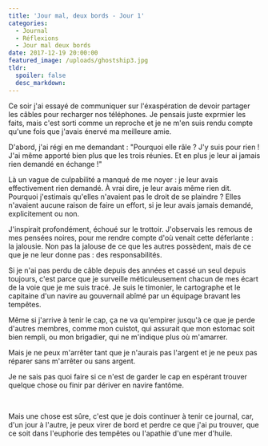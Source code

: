 ```yaml
---
title: 'Jour mal, deux bords - Jour 1'
categories:
  - Journal
  - Réflexions
  - Jour mal deux bords
date: 2017-12-19 20:00:00
featured_image: /uploads/ghostship3.jpg
tldr:
  spoiler: false
  desc_markdown:
---
```



Ce soir j'ai essay&eacute; de communiquer sur l'&eacute;xasp&eacute;ration de devoir partager les c&acirc;bles pour recharger nos t&eacute;l&eacute;phones. Je pensais juste exprmier les faits, mais c'est sorti comme un reproche et je ne m'en suis rendu compte qu'une fois que j'avais &eacute;nerv&eacute; ma meilleure amie.

D'abord, j'ai r&eacute;gi en me demandant : "Pourquoi elle r&acirc;le ? J'y suis pour rien ! J'ai m&ecirc;me apport&eacute; bien plus que les trois r&eacute;unies. Et en plus je leur ai jamais rien demand&eacute; en &eacute;change !"

L&agrave; un vague de culpabilit&eacute; a manqu&eacute; de me noyer : je leur avais effectivement rien demand&eacute;. &Agrave; vrai dire, je leur avais m&ecirc;me rien dit. Pourquoi j'estimais qu'elles n'avaient pas le droit de se plaindre ? Elles n'avaient aucune raison de faire un effort, si je leur avais jamais demand&eacute;, explicitement ou non.

J'inspirait profond&eacute;ment, &eacute;chou&eacute; sur le trottoir. J'observais les remous de mes pens&eacute;es noires, pour me rendre compte d'o&ugrave; venait cette d&eacute;ferlante : la jalousie. Non pas la jalouse de ce que les autres poss&egrave;dent, mais de ce que je ne leur donne pas : des responsabilit&eacute;s.

Si je n'ai pas perdu de c&acirc;ble depuis des ann&eacute;es et cass&eacute; un seul depuis toujours, c'est parce que je surveille m&eacute;ticuleusement chacun de mes &eacute;cart de la voie que je me suis trac&eacute;. Je suis le timonier, le cartographe et le capitaine d'un navire au gouvernail ab&icirc;m&eacute; par un &eacute;quipage bravant les temp&ecirc;tes.

M&ecirc;me si j'arrive &agrave; tenir le cap, &ccedil;a ne va qu'empirer jusqu'&agrave; ce que je perde d'autres membres, comme mon cuistot, qui assurait que mon estomac soit bien rempli, ou mon brigadier, qui ne m'indique plus o&ugrave; m'amarrer.

Mais je ne peux m'arr&ecirc;ter tant que je n'aurais pas l'argent et je ne peux pas r&eacute;parer sans m'arr&ecirc;ter ou sans argent.&nbsp;

Je ne sais pas quoi faire si ce n'est de garder le cap en esp&eacute;rant trouver quelque chose ou finir par d&eacute;river en navire fant&ocirc;me.

&nbsp;

Mais une chose est s&ucirc;re, c'est que je dois continuer &agrave; tenir ce journal, car, d'un jour &agrave; l'autre, je peux virer de bord et perdre ce que j'ai pu trouver, que ce soit dans l'euphorie des temp&ecirc;tes ou l'apathie d'une mer d'huile.